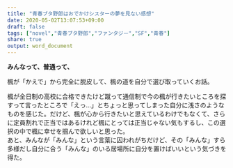 ```yaml
---
title: "青春ブタ野郎はおでかけシスターの夢を見ない感想"
date: 2020-05-02T13:07:53+09:00
draft: false
tags: ["novel","青春ブタ野郎","ファンタジー","SF","青春"]
share: true
output: word_document
---
```

**みんなって、普通って、**  

楓が「かえで」から完全に脱皮して、楓の道を自分で選び取っていくお話。

楓が全日制の高校に合格できたけど蹴って通信制で今の楓が行きたいところを探すって言ったところで「えっ...」とちょっと思ってしまった自分に浅さのようなものを感じた。だけど、楓が心から行きたいと思えているわけでもなくて、さらに定員割れで正当ではあるけれど楓にとっては正当じゃない気もするし、この選択の中で楓に幸せを掴んで欲しいと思った。  
あと、みんなが「みんな」という言葉に囚われがちだけど、その「みんな」すら多様だし自分に合う「みんな」のいる居場所に自分を置けばいいという気づきを得た。